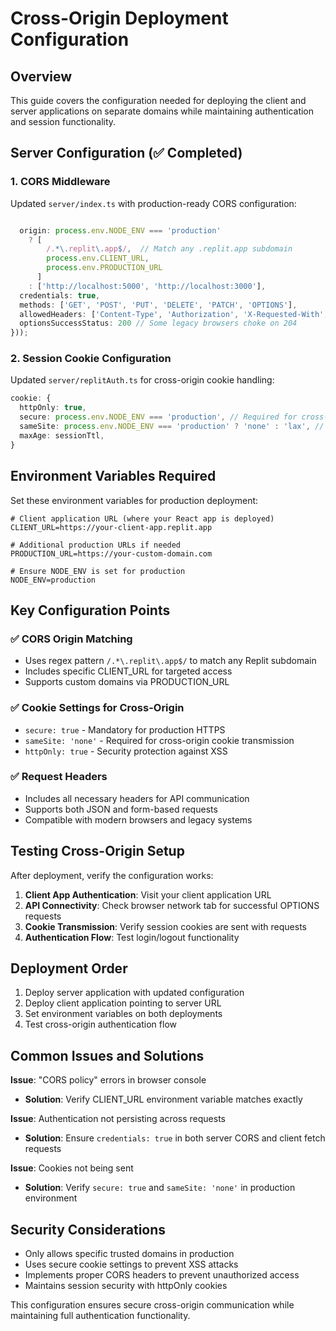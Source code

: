 # Cross-Origin Deployment Configuration

## Overview
This guide covers the configuration needed for deploying the client and server applications on separate domains while maintaining authentication and session functionality.

## Server Configuration (✅ Completed)

### 1. CORS Middleware
Updated `server/index.ts` with production-ready CORS configuration:

```typescript

  origin: process.env.NODE_ENV === 'production' 
    ? [
        /.*\.replit\.app$/,  // Match any .replit.app subdomain
        process.env.CLIENT_URL,
        process.env.PRODUCTION_URL
      ]
    : ['http://localhost:5000', 'http://localhost:3000'],
  credentials: true,
  methods: ['GET', 'POST', 'PUT', 'DELETE', 'PATCH', 'OPTIONS'],
  allowedHeaders: ['Content-Type', 'Authorization', 'X-Requested-With', 'Accept'],
  optionsSuccessStatus: 200 // Some legacy browsers choke on 204
}));
```

### 2. Session Cookie Configuration
Updated `server/replitAuth.ts` for cross-origin cookie handling:

```typescript
cookie: {
  httpOnly: true,
  secure: process.env.NODE_ENV === 'production', // Required for cross-origin
  sameSite: process.env.NODE_ENV === 'production' ? 'none' : 'lax', // Critical for cross-origin
  maxAge: sessionTtl,
}
```

## Environment Variables Required

Set these environment variables for production deployment:

```env
# Client application URL (where your React app is deployed)
CLIENT_URL=https://your-client-app.replit.app

# Additional production URLs if needed
PRODUCTION_URL=https://your-custom-domain.com

# Ensure NODE_ENV is set for production
NODE_ENV=production
```

## Key Configuration Points

### ✅ CORS Origin Matching
- Uses regex pattern `/.*\.replit\.app$/` to match any Replit subdomain
- Includes specific CLIENT_URL for targeted access
- Supports custom domains via PRODUCTION_URL

### ✅ Cookie Settings for Cross-Origin
- `secure: true` - Mandatory for production HTTPS
- `sameSite: 'none'` - Required for cross-origin cookie transmission
- `httpOnly: true` - Security protection against XSS

### ✅ Request Headers
- Includes all necessary headers for API communication
- Supports both JSON and form-based requests
- Compatible with modern browsers and legacy systems

## Testing Cross-Origin Setup

After deployment, verify the configuration works:

1. **Client App Authentication**: Visit your client application URL
2. **API Connectivity**: Check browser network tab for successful OPTIONS requests
3. **Cookie Transmission**: Verify session cookies are sent with requests
4. **Authentication Flow**: Test login/logout functionality

## Deployment Order

1. Deploy server application with updated configuration
2. Deploy client application pointing to server URL
3. Set environment variables on both deployments
4. Test cross-origin authentication flow

## Common Issues and Solutions

**Issue**: "CORS policy" errors in browser console
- **Solution**: Verify CLIENT_URL environment variable matches exactly

**Issue**: Authentication not persisting across requests
- **Solution**: Ensure `credentials: true` in both server CORS and client fetch requests

**Issue**: Cookies not being sent
- **Solution**: Verify `secure: true` and `sameSite: 'none'` in production environment

## Security Considerations

- Only allows specific trusted domains in production
- Uses secure cookie settings to prevent XSS attacks
- Implements proper CORS headers to prevent unauthorized access
- Maintains session security with httpOnly cookies

This configuration ensures secure cross-origin communication while maintaining full authentication functionality.